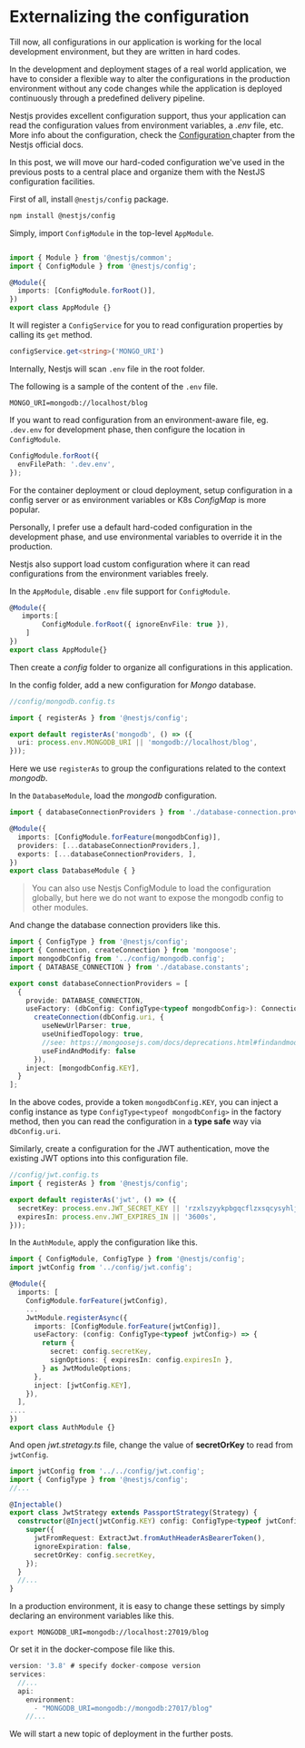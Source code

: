 # Externalizing the configuration

Till now, all configurations in our application is working for the local development environment, but they are written in hard codes. 

In the development and deployment stages of a real world application,  we have to consider a  flexible way to alter the configurations in the production environment without any code changes while the application is deployed continuously through a predefined delivery pipeline. 

Nestjs provides excellent configuration support, thus your application can read the configuration values from environment variables,  a *.env* file, etc. More info about the configuration, check  the [Configuration ](https://docs.nestjs.com/techniques/configuration) chapter from the Nestjs official docs.

In this post, we will move our hard-coded configuration we've used in the previous posts to a central place and organize them with the NestJS configuration facilities.

First of all, install `@nestjs/config` package.

```bash
npm install @nestjs/config
```

Simply, import  `ConfigModule` in the top-level `AppModule`.

```typescript

import { Module } from '@nestjs/common';
import { ConfigModule } from '@nestjs/config';

@Module({
  imports: [ConfigModule.forRoot()],
})
export class AppModule {}
```

It will register a `ConfigService`  for you to read configuration properties by calling its `get` method.

```typescript
configService.get<string>('MONGO_URI')
```

Internally, Nestjs will scan `.env` file in the root folder. 

The following is a sample of the content of the `.env` file.

```env
MONGO_URI=mongodb://localhost/blog
```

If you want to read configuration from an environment-aware file, eg. `.dev.env` for development phase, then configure the location in `ConfigModule`.

```typescript
ConfigModule.forRoot({
  envFilePath: '.dev.env',
});
```

For the container deployment or cloud deployment, setup configuration in a config server or as environment variables or  K8s *ConfigMap* is more popular. 

Personally, I prefer use a default hard-coded configuration in the development phase, and use environmental variables to override it in the production.

Nestjs also support load custom configuration where it can read configurations from the environment variables freely.

In the `AppModule`, disable  `.env` file support for `ConfigModule`.

```typescript
@Module({
   imports:[
    	ConfigModule.forRoot({ ignoreEnvFile: true }),
	] 
})
export class AppModule{}
```

Then create a *config* folder to organize all configurations in this application.

In the config folder, add a new configuration for *Mongo* database.

```typescript
//config/mongodb.config.ts

import { registerAs } from '@nestjs/config';

export default registerAs('mongodb', () => ({
  uri: process.env.MONGODB_URI || 'mongodb://localhost/blog',
}));
```

Here we use `registerAs`  to group the configurations related to the context *mongodb*.

In the `DatabaseModule`, load the *mongodb* configuration.

```typescript
import { databaseConnectionProviders } from './database-connection.providers';

@Module({
  imports: [ConfigModule.forFeature(mongodbConfig)],
  providers: [...databaseConnectionProviders,],
  exports: [...databaseConnectionProviders, ],
})
export class DatabaseModule { }
```

> You can also use Nestjs ConfigModule to load the configuration globally, but here we do not want to expose the mongodb config to other modules.

And change the database connection providers like this.

```typescript
import { ConfigType } from '@nestjs/config';
import { Connection, createConnection } from 'mongoose';
import mongodbConfig from '../config/mongodb.config';
import { DATABASE_CONNECTION } from './database.constants';

export const databaseConnectionProviders = [
  {
    provide: DATABASE_CONNECTION,
    useFactory: (dbConfig: ConfigType<typeof mongodbConfig>): Connection =>
      createConnection(dbConfig.uri, {
        useNewUrlParser: true,
        useUnifiedTopology: true,
        //see: https://mongoosejs.com/docs/deprecations.html#findandmodify
        useFindAndModify: false
      }),
    inject: [mongodbConfig.KEY],
  }
];
```

In the above codes, provide a  token  `mongodbConfig.KEY`, you can inject a config instance as type `ConfigType<typeof mongodbConfig>`  in the factory method, then you can read the configuration in a **type safe** way via `dbConfig.uri`.

Similarly, create a configuration for the JWT authentication, move the existing JWT options into this configuration file.

```typescript
//config/jwt.config.ts
import { registerAs } from '@nestjs/config';

export default registerAs('jwt', () => ({
  secretKey: process.env.JWT_SECRET_KEY || 'rzxlszyykpbgqcflzxsqcysyhljt',
  expiresIn: process.env.JWT_EXPIRES_IN || '3600s',
}));

```

In the `AuthModule`, apply the configuration like this.

```typescript
import { ConfigModule, ConfigType } from '@nestjs/config';
import jwtConfig from '../config/jwt.config';

@Module({
  imports: [
    ConfigModule.forFeature(jwtConfig),
    ...
    JwtModule.registerAsync({
      imports: [ConfigModule.forFeature(jwtConfig)],
      useFactory: (config: ConfigType<typeof jwtConfig>) => {
        return {
          secret: config.secretKey,
          signOptions: { expiresIn: config.expiresIn },
        } as JwtModuleOptions;
      },
      inject: [jwtConfig.KEY],
    }),
  ],
....
})
export class AuthModule {}
```

And open *jwt.stretagy.ts* file, change the value of **secretOrKey** to read from `jwtConfig`.

```typescript
import jwtConfig from '../../config/jwt.config';
import { ConfigType } from '@nestjs/config';
//...

@Injectable()
export class JwtStrategy extends PassportStrategy(Strategy) {
  constructor(@Inject(jwtConfig.KEY) config: ConfigType<typeof jwtConfig>) {
    super({
      jwtFromRequest: ExtractJwt.fromAuthHeaderAsBearerToken(),
      ignoreExpiration: false,
      secretOrKey: config.secretKey,
    });
  }
  //...
}
```

In a production environment, it is easy to change these settings by simply declaring an environment variables like this.

```base
export MONGODB_URI=mongodb://localhost:27019/blog
```

Or set it in the docker-compose file like this.

```typescript
version: '3.8' # specify docker-compose version
services:
  //...  
  api:
    environment:
      - "MONGODB_URI=mongodb://mongodb:27017/blog"
	//...
```

We will start a new topic of deployment in the further posts.

